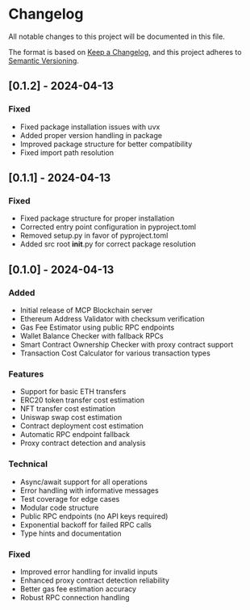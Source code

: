 # Changelog

All notable changes to this project will be documented in this file.

The format is based on [Keep a Changelog](https://keepachangelog.com/en/1.0.0/),
and this project adheres to [Semantic Versioning](https://semver.org/spec/v2.0.0.html).

## [0.1.2] - 2024-04-13

### Fixed
- Fixed package installation issues with uvx
- Added proper version handling in package
- Improved package structure for better compatibility
- Fixed import path resolution

## [0.1.1] - 2024-04-13

### Fixed
- Fixed package structure for proper installation
- Corrected entry point configuration in pyproject.toml
- Removed setup.py in favor of pyproject.toml
- Added src root __init__.py for correct package resolution

## [0.1.0] - 2024-04-13

### Added
- Initial release of MCP Blockchain server
- Ethereum Address Validator with checksum verification
- Gas Fee Estimator using public RPC endpoints
- Wallet Balance Checker with fallback RPCs
- Smart Contract Ownership Checker with proxy contract support
- Transaction Cost Calculator for various transaction types

### Features
- Support for basic ETH transfers
- ERC20 token transfer cost estimation
- NFT transfer cost estimation
- Uniswap swap cost estimation
- Contract deployment cost estimation
- Automatic RPC endpoint fallback
- Proxy contract detection and analysis

### Technical
- Async/await support for all operations
- Error handling with informative messages
- Test coverage for edge cases
- Modular code structure
- Public RPC endpoints (no API keys required)
- Exponential backoff for failed RPC calls
- Type hints and documentation

### Fixed
- Improved error handling for invalid inputs
- Enhanced proxy contract detection reliability
- Better gas fee estimation accuracy
- Robust RPC connection handling 